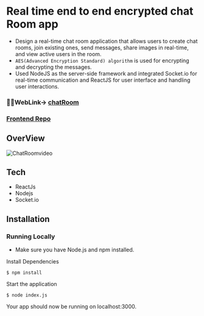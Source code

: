 # Real time end to end encrypted chat Room app
* Design a real-time chat room application that allows users to create chat rooms, join existing ones, send messages,
share images in real-time, and view active users in the room.
* `AES(Advanced Encryption Standard) algorithm` is used for encrypting and decrypting the messages.
* Used NodeJS as the server-side framework and integrated Socket.io for real-time communication and ReactJS for
user interface and handling user interactions.

### 👨‍💻WebLink-> [chatRoom](https://chatroomfrontend.pages.dev/)
### [Frontend Repo](https://github.com/priyanshu875/chatRoomFrontend)

## OverView 
![ChatRoomvideo](https://user-images.githubusercontent.com/77659305/232352527-8abe5eee-014d-4263-b65c-1ba5fb75763d.gif)



## Tech
* ReactJs
* Nodejs
* Socket.io
## Installation
### Running Locally
* Make sure you have Node.js and npm installed.

Install Dependencies
```
$ npm install
```
Start the application
```
$ node index.js
```
Your app should now be running on localhost:3000.
